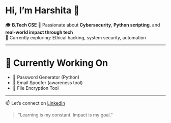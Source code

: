# Hi, I’m Harshita 👋

🎓 **B.Tech CSE**
🔐 Passionate about **Cybersecurity**, **Python scripting**, and **real-world impact through tech**  
🌱 Currently exploring: Ethical hacking, system security, automation

---

# 🚀 Currently Working On
- 🔐 Password Generator (Python)
- 📧 Email Spoofer (awareness tool)
- 🔏 File Encryption Tool

---

📫 Let’s connect on [LinkedIn](https://www.linkedin.com/in/harshisingla)

> “Learning is my constant. Impact is my goal.”
